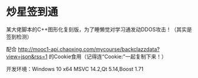 # 炒星签到通

某大佬脚本的C++图形化复刻版，为了睡懒觉对学习通发动DDOS攻击！（其实是签到检测）

配合 http://mooc1-api.chaoxing.com/mycourse/backclazzdata?view=json&rss=1 的Cookie食用（记得连“Cookie:”一起复制下来！）

开发环境：Windows 10 x64 MSVC 14.2,Qt 5.14,Boost 1.71
